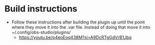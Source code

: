 # Build instructions

+ Follow these instructions after building the plugin up until the point where they move it into the .var file. Instead of doing that move it into ~/.config/obs-studio/plugins/
  + <https://youtu.be/p4eoEoq438M?si=A9DcRTgGdVrB1Jbq>
